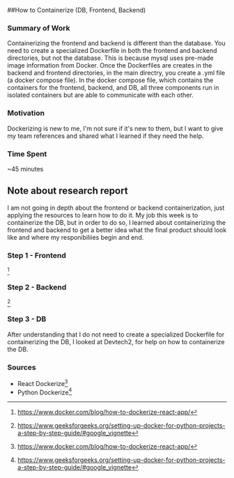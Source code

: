 ##How to Containerize (DB, Frontend, Backend)

### Summary of Work

Containerizing the frontend and backend is different than the database. You need to create a specialized Dockerfile in both the frontend and backend directories, but not the database. This is because mysql uses pre-made image information from Docker. Once the Dockerfiles are creates in the backend and frontend directories, in the main directry, you create a .yml file (a docker compose file). In the docker compose file, which contains the containers for the frontend, backend, and DB, all three components run in isolated containers but are able to communicate with each other.

### Motivation
Dockerizing is new to me, I'm not sure if it's new to them, but I want to give my team references and shared what I learned if they need the help.

### Time Spent

~45 minutes

## Note about research report
I am not going in depth about the frontend or backend containerization, just applying the resources to learn how to do it. My job this week is to containerize the DB, but in order to do so, I learned about containerizing the frontend and backend to get a better idea what the final product should look like and where my responibiliies begin and end.

### Step 1 - Frontend
[^1]

### Step 2 - Backend
[^2]

### Step 3 - DB

After understanding that I do not need to create a specialized Dockerfile for containerizing the DB, I looked at Devtech2, for help on how to containerize the DB.


### Sources

- React Dockerize[^1]
- Python Dockerize[^2]

[^1]: https://www.docker.com/blog/how-to-dockerize-react-app/
[^2]: https://www.geeksforgeeks.org/setting-up-docker-for-python-projects-a-step-by-step-guide/#google_vignette

